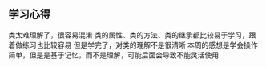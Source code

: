 学习心得
----------
类太难理解了，很容易混淆
类的属性、类的方法、类的继承都比较易于学习，跟着做练习也比较容易
但是学完了，对类的理解不是很清晰
本周的感想是学会操作简单，但是是基于记忆，而不是理解，可能后面会导致不能灵活使用
